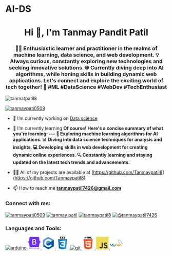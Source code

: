 # AI-DS
<h1 align="center">Hi 👋, I'm Tanmay Pandit Patil</h1>
<h3 align="center">👨‍💻 Enthusiastic learner and practitioner in the realms of machine learning, data science, and web development. 💡 Always curious, constantly exploring new technologies and seeking innovative solutions. 🌐 Currently diving deep into AI algorithms, while honing skills in building dynamic web applications. Let's connect and explore the exciting world of tech together! 🚀 #ML #DataScience #WebDev #TechEnthusiast</h3>

<p align="left"> <img src="https://komarev.com/ghpvc/?username=tanmatpatil8&label=Profile%20views&color=0e75b6&style=flat" alt="tanmatpatil8" /> </p>

<p align="left"> <a href="https://twitter.com/tanmaypati0509" target="blank"><img src="https://img.shields.io/twitter/follow/tanmaypati0509?logo=twitter&style=for-the-badge" alt="tanmaypati0509" /></a> </p>

- 🔭 I’m currently working on [Data science](https://github.com/Tanmaypatil8/AI-DS.git)

- 🌱 I’m currently learning **Of course! Here's a concise summary of what you're learning: --- 🤖 Exploring machine learning algorithms for AI applications. 📊 Diving into data science techniques for analysis and insights. 💻 Developing skills in web development for creating dynamic online experiences. 🔍 Constantly learning and staying updated on the latest tech trends and advancements.**

- 👨‍💻 All of my projects are available at [https://github.com/Tanmaypatil8](https://github.com/Tanmaypatil8)

- 📫 How to reach me **tanmaypatil7426@gmail.com**

<h3 align="left">Connect with me:</h3>
<p align="left">
<a href="https://twitter.com/tanmaypati0509" target="blank"><img align="center" src="https://raw.githubusercontent.com/rahuldkjain/github-profile-readme-generator/master/src/images/icons/Social/twitter.svg" alt="tanmaypati0509" height="30" width="40" /></a>
<a href="https://linkedin.com/in/tanmay patil" target="blank"><img align="center" src="https://raw.githubusercontent.com/rahuldkjain/github-profile-readme-generator/master/src/images/icons/Social/linked-in-alt.svg" alt="tanmay patil" height="30" width="40" /></a>
<a href="https://kaggle.com/tanmaypatil8" target="blank"><img align="center" src="https://raw.githubusercontent.com/rahuldkjain/github-profile-readme-generator/master/src/images/icons/Social/kaggle.svg" alt="tanmaypatil8" height="30" width="40" /></a>
<a href="https://www.hackerrank.com/@tanmaypatil7426" target="blank"><img align="center" src="https://raw.githubusercontent.com/rahuldkjain/github-profile-readme-generator/master/src/images/icons/Social/hackerrank.svg" alt="@tanmaypatil7426" height="30" width="40" /></a>
</p>

<h3 align="left">Languages and Tools:</h3>
<p align="left"> <a href="https://www.arduino.cc/" target="_blank" rel="noreferrer"> <img src="https://cdn.worldvectorlogo.com/logos/arduino-1.svg" alt="arduino" width="40" height="40"/> </a> <a href="https://getbootstrap.com" target="_blank" rel="noreferrer"> <img src="https://raw.githubusercontent.com/devicons/devicon/master/icons/bootstrap/bootstrap-plain-wordmark.svg" alt="bootstrap" width="40" height="40"/> </a> <a href="https://www.cprogramming.com/" target="_blank" rel="noreferrer"> <img src="https://raw.githubusercontent.com/devicons/devicon/master/icons/c/c-original.svg" alt="c" width="40" height="40"/> </a> <a href="https://www.w3schools.com/css/" target="_blank" rel="noreferrer"> <img src="https://raw.githubusercontent.com/devicons/devicon/master/icons/css3/css3-original-wordmark.svg" alt="css3" width="40" height="40"/> </a> <a href="https://git-scm.com/" target="_blank" rel="noreferrer"> <img src="https://www.vectorlogo.zone/logos/git-scm/git-scm-icon.svg" alt="git" width="40" height="40"/> </a> <a href="https://www.w3.org/html/" target="_blank" rel="noreferrer"> <img src="https://raw.githubusercontent.com/devicons/devicon/master/icons/html5/html5-original-wordmark.svg" alt="html5" width="40" height="40"/> </a> <a href="https://developer.mozilla.org/en-US/docs/Web/JavaScript" target="_blank" rel="noreferrer"> <img src="https://raw.githubusercontent.com/devicons/devicon/master/icons/javascript/javascript-original.svg" alt="javascript" width="40" height="40"/> </a> <a href="https://www.mysql.com/" target="_blank" rel="noreferrer"> <img src="https://raw.githubusercontent.com/devicons/devicon/master/icons/mysql/mysql-original-wordmark.svg" alt="mysql" width="40" height="40"/> </a> <a href="https://nodejs.org" target="_blank" rel="noreferrer"> 


